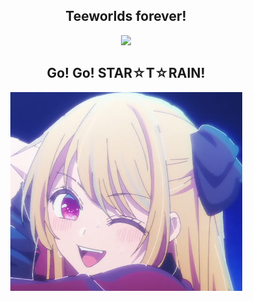 

<h2 align="center">
  Teeworlds forever!
</h2>

<div align="center">
<img src="https://github-readme-stats.vercel.app/api?username=Bamcane&show_icons=true&theme=vue">
</div>

<h2 align="center">
  Go! Go! STAR☆T☆RAIN!
</h2>

<div align="center">
<img src="https://raw.githubusercontent.com/Bamcane/Bamcane/main/Screenshot_20240309_184805.png">
</div>
